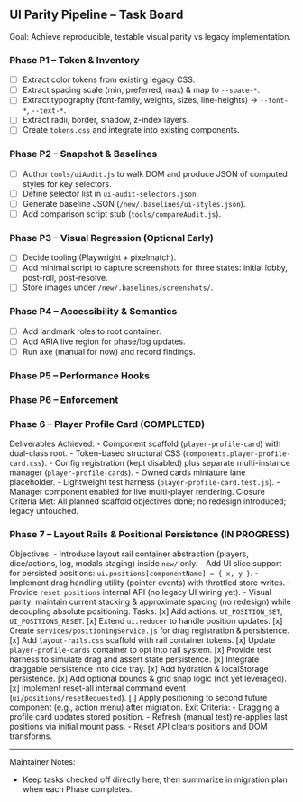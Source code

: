 ## UI Parity Pipeline – Task Board

Goal: Achieve reproducible, testable visual parity vs legacy implementation.

### Phase P1 – Token & Inventory
- [ ] Extract color tokens from existing legacy CSS.
- [ ] Extract spacing scale (min, preferred, max) & map to `--space-*`.
- [ ] Extract typography (font-family, weights, sizes, line-heights) → `--font-*`, `--text-*`.
- [ ] Extract radii, border, shadow, z-index layers.
- [ ] Create `tokens.css` and integrate into existing components.

### Phase P2 – Snapshot & Baselines
- [ ] Author `tools/uiAudit.js` to walk DOM and produce JSON of computed styles for key selectors.
- [ ] Define selector list in `ui-audit-selectors.json`.
- [ ] Generate baseline JSON (`/new/.baselines/ui-styles.json`).
- [ ] Add comparison script stub (`tools/compareAudit.js`).

### Phase P3 – Visual Regression (Optional Early)
- [ ] Decide tooling (Playwright + pixelmatch).
- [ ] Add minimal script to capture screenshots for three states: initial lobby, post-roll, post-resolve.
- [ ] Store images under `/new/.baselines/screenshots/`.

### Phase P4 – Accessibility & Semantics
- [ ] Add landmark roles to root container.
- [ ] Add ARIA live region for phase/log updates.
- [ ] Run axe (manual for now) and record findings.

### Phase P5 – Performance Hooks

### Phase P6 – Enforcement
### Phase 6 – Player Profile Card (COMPLETED)
Deliverables Achieved:
	- Component scaffold (`player-profile-card`) with dual-class root.
	- Token-based structural CSS (`components.player-profile-card.css`).
	- Config registration (kept disabled) plus separate multi-instance manager (`player-profile-cards`).
	- Owned cards miniature lane placeholder.
	- Lightweight test harness (`player-profile-card.test.js`).
	- Manager component enabled for live multi-player rendering.
Closure Criteria Met: All planned scaffold objectives done; no redesign introduced; legacy untouched.

### Phase 7 – Layout Rails & Positional Persistence (IN PROGRESS)
Objectives:
	- Introduce layout rail container abstraction (players, dice/actions, log, modals staging) inside `new/` only.
	- Add UI slice support for persisted positions: `ui.positions[componentName] = { x, y }`.
	- Implement drag handling utility (pointer events) with throttled store writes.
	- Provide `reset positions` internal API (no legacy UI wiring yet).
	- Visual parity: maintain current stacking & approximate spacing (no redesign) while decoupling absolute positioning.
Tasks:
		[x] Add actions: `UI_POSITION_SET`, `UI_POSITIONS_RESET`.
		[x] Extend `ui.reducer` to handle position updates.
		[x] Create `services/positioningService.js` for drag registration & persistence.
		[x] Add `layout-rails.css` scaffold with rail container tokens.
		[x] Update `player-profile-cards` container to opt into rail system.
		[x] Provide test harness to simulate drag and assert state persistence.
		[x] Integrate draggable persistence into dice tray.
		[x] Add hydration & localStorage persistence.
		[x] Add optional bounds & grid snap logic (not yet leveraged).
			[x] Implement reset-all internal command event (`ui/positions/resetRequested`).
		[ ] Apply positioning to second future component (e.g., action menu) after migration.
Exit Criteria:
	- Dragging a profile card updates stored position.
	- Refresh (manual test) re-applies last positions via initial mount pass.
	- Reset API clears positions and DOM transforms.


---
Maintainer Notes:
- Keep tasks checked off directly here, then summarize in migration plan when each Phase completes.

